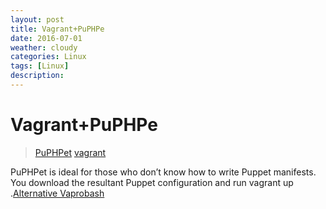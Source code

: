 ```yaml
---
layout: post
title: Vagrant+PuPHPe
date: 2016-07-01
weather: cloudy
categories: Linux
tags: [Linux]
description: 
---
```


# Vagrant+PuPHPe

> [PuPHPet](https://puphpet.com/#frontpage) 
> [vagrant](https://www.vagrantup.com)

PuPHPet is ideal for those who don’t know how to write Puppet manifests. You download the resultant Puppet configuration and run vagrant up .[Alternative Vaprobash]()
